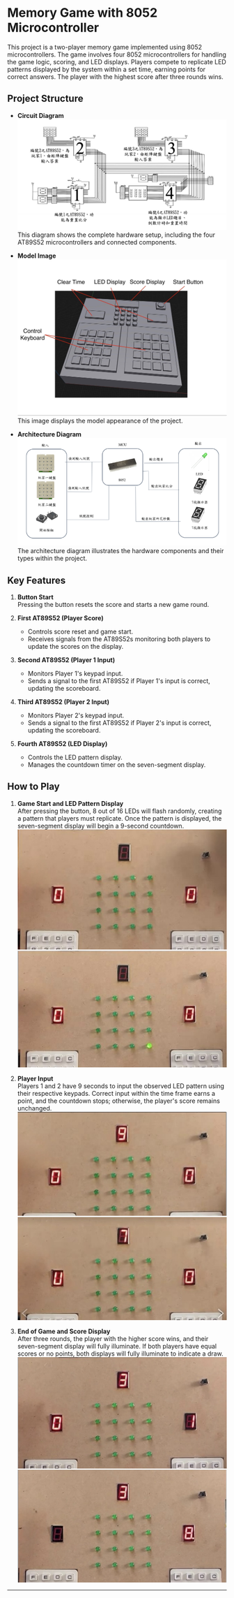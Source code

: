 # Memory Game with 8052 Microcontroller

This project is a two-player memory game implemented using 8052 microcontrollers. The game involves four 8052 microcontrollers for handling the game logic, scoring, and LED displays. Players compete to replicate LED patterns displayed by the system within a set time, earning points for correct answers. The player with the highest score after three rounds wins.

## Project Structure

- **Circuit Diagram**  
  ![Circuit Diagram](images/CircuitDiagram.png)  
  This diagram shows the complete hardware setup, including the four AT89S52 microcontrollers and connected components.

- **Model Image**  
  ![Model](images/model.jpg)  
  This image displays the model appearance of the project.

- **Architecture Diagram**  
  ![Architecture Diagram](images/Architecture.png)  
  The architecture diagram illustrates the hardware components and their types within the project.

## Key Features

1. **Button Start**  
   Pressing the button resets the score and starts a new game round.

2. **First AT89S52 (Player Score)**  
   - Controls score reset and game start.
   - Receives signals from the AT89S52s monitoring both players to update the scores on the display.

3. **Second AT89S52 (Player 1 Input)**  
   - Monitors Player 1's keypad input.
   - Sends a signal to the first AT89S52 if Player 1's input is correct, updating the scoreboard.

4. **Third AT89S52 (Player 2 Input)**  
   - Monitors Player 2's keypad input.
   - Sends a signal to the first AT89S52 if Player 2's input is correct, updating the scoreboard.

5. **Fourth AT89S52 (LED Display)**  
   - Controls the LED pattern display.
   - Manages the countdown timer on the seven-segment display.

## How to Play

1. **Game Start and LED Pattern Display**  
   After pressing the button, 8 out of 16 LEDs will flash randomly, creating a pattern that players must replicate. Once the pattern is displayed, the seven-segment display will begin a 9-second countdown.  
   ![Game Start](images/Picture1.png)  
   ![Pattern Display](images/Picture2.png)

2. **Player Input**  
   Players 1 and 2 have 9 seconds to input the observed LED pattern using their respective keypads. Correct input within the time frame earns a point, and the countdown stops; otherwise, the player's score remains unchanged.  
   ![Player 1 Input](images/Picture3.png)  
   ![Player 2 Input](images/Picture4.png)

3. **End of Game and Score Display**  
   After three rounds, the player with the higher score wins, and their seven-segment display will fully illuminate. If both players have equal scores or no points, both displays will fully illuminate to indicate a draw.  
   ![Winning Display](images/Picture5.png)  
   ![Draw Display](images/Picture6.png)

---
